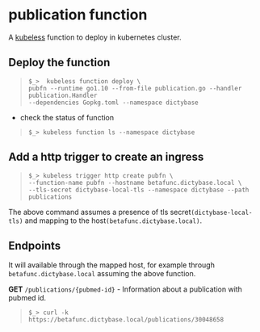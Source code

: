 # publication function
A [kubeless](https://kubeless.io) function to deploy in kubernetes cluster.

## Deploy the function
> `$_>  kubeless function deploy \`   
> `pubfn --runtime go1.10 --from-file publication.go --handler publication.Handler`   
> `--dependencies Gopkg.toml --namespace dictybase`

* check the status of function
> `$_> kubeless function ls --namespace dictybase`

## Add a http trigger to create an ingress
> `$_> kubeless trigger http create pubfn \`   
> `--function-name pubfn --hostname betafunc.dictybase.local \`   
> `--tls-secret dictybase-local-tls --namespace dictybase --path publications`

The above command assumes a presence of tls secret`(dictybase-local-tls)` and mapping
to the host`(betafunc.dictybase.local)`.

## Endpoints
It will available through the mapped host, for example through
`betafunc.dictybase.local` assuming the above function.

__GET__ `/publications/{pubmed-id}` - Information about a publication with pubmed id.   

> `$_> curl -k https://betafunc.dictybase.local/publications/30048658`
